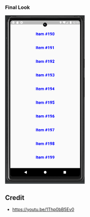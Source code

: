 ### Final Look
![experiment5-screenshot](https://github.com/SalmaKHD/AndroidStudioProjects/blob/main/JepackCompose/composables/Experiment5/experiment4-screenshot.PNG?raw=true)
## Credit
- https://youtu.be/1Thp0bB5Ev0
